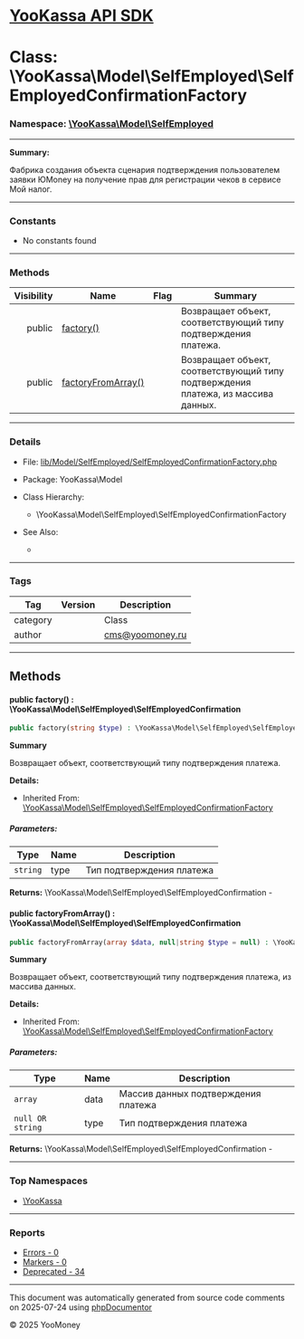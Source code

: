 # [YooKassa API SDK](../home.md)

# Class: \YooKassa\Model\SelfEmployed\SelfEmployedConfirmationFactory
### Namespace: [\YooKassa\Model\SelfEmployed](../namespaces/yookassa-model-selfemployed.md)
---
**Summary:**

Фабрика создания объекта сценария подтверждения пользователем заявки ЮMoney
на получение прав для регистрации чеков в сервисе Мой налог.


---
### Constants
* No constants found

---
### Methods
| Visibility | Name | Flag | Summary |
| ----------:| ---- | ---- | ------- |
| public | [factory()](../classes/YooKassa-Model-SelfEmployed-SelfEmployedConfirmationFactory.md#method_factory) |  | Возвращает объект, соответствующий типу подтверждения платежа. |
| public | [factoryFromArray()](../classes/YooKassa-Model-SelfEmployed-SelfEmployedConfirmationFactory.md#method_factoryFromArray) |  | Возвращает объект, соответствующий типу подтверждения платежа, из массива данных. |

---
### Details
* File: [lib/Model/SelfEmployed/SelfEmployedConfirmationFactory.php](../../lib/Model/SelfEmployed/SelfEmployedConfirmationFactory.php)
* Package: YooKassa\Model
* Class Hierarchy:
  * \YooKassa\Model\SelfEmployed\SelfEmployedConfirmationFactory

* See Also:
  * [](https://yookassa.ru/developers/api)

---
### Tags
| Tag | Version | Description |
| --- | ------- | ----------- |
| category |  | Class |
| author |  | cms@yoomoney.ru |

---
## Methods
<a name="method_factory" class="anchor"></a>
#### public factory() : \YooKassa\Model\SelfEmployed\SelfEmployedConfirmation

```php
public factory(string $type) : \YooKassa\Model\SelfEmployed\SelfEmployedConfirmation
```

**Summary**

Возвращает объект, соответствующий типу подтверждения платежа.

**Details:**
* Inherited From: [\YooKassa\Model\SelfEmployed\SelfEmployedConfirmationFactory](../classes/YooKassa-Model-SelfEmployed-SelfEmployedConfirmationFactory.md)

##### Parameters:
| Type | Name | Description |
| ---- | ---- | ----------- |
| <code lang="php">string</code> | type  | Тип подтверждения платежа |

**Returns:** \YooKassa\Model\SelfEmployed\SelfEmployedConfirmation - 


<a name="method_factoryFromArray" class="anchor"></a>
#### public factoryFromArray() : \YooKassa\Model\SelfEmployed\SelfEmployedConfirmation

```php
public factoryFromArray(array $data, null|string $type = null) : \YooKassa\Model\SelfEmployed\SelfEmployedConfirmation
```

**Summary**

Возвращает объект, соответствующий типу подтверждения платежа, из массива данных.

**Details:**
* Inherited From: [\YooKassa\Model\SelfEmployed\SelfEmployedConfirmationFactory](../classes/YooKassa-Model-SelfEmployed-SelfEmployedConfirmationFactory.md)

##### Parameters:
| Type | Name | Description |
| ---- | ---- | ----------- |
| <code lang="php">array</code> | data  | Массив данных подтверждения платежа |
| <code lang="php">null OR string</code> | type  | Тип подтверждения платежа |

**Returns:** \YooKassa\Model\SelfEmployed\SelfEmployedConfirmation - 



---

### Top Namespaces

* [\YooKassa](../namespaces/yookassa.md)

---

### Reports
* [Errors - 0](../reports/errors.md)
* [Markers - 0](../reports/markers.md)
* [Deprecated - 34](../reports/deprecated.md)

---

This document was automatically generated from source code comments on 2025-07-24 using [phpDocumentor](http://www.phpdoc.org/)

&copy; 2025 YooMoney